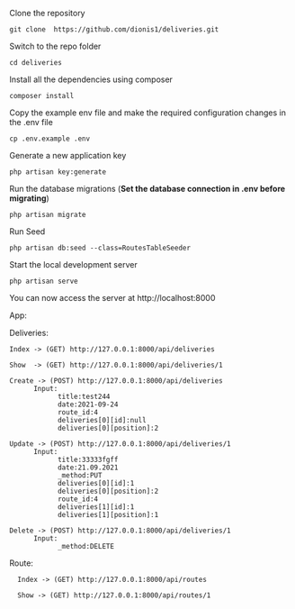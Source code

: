 Clone the repository

    git clone  https://github.com/dionis1/deliveries.git

Switch to the repo folder

    cd deliveries

Install all the dependencies using composer

    composer install

Copy the example env file and make the required configuration changes in the .env file

    cp .env.example .env

Generate a new application key

    php artisan key:generate

Run the database migrations (**Set the database connection in .env before migrating**)

    php artisan migrate

Run Seed
    
    php artisan db:seed --class=RoutesTableSeeder

Start the local development server

    php artisan serve

You can now access the server at http://localhost:8000


App:


 Deliveries:
 
    Index -> (GET) http://127.0.0.1:8000/api/deliveries
    
    Show  -> (GET) http://127.0.0.1:8000/api/deliveries/1
    
    Create -> (POST) http://127.0.0.1:8000/api/deliveries
          Input:
                title:test244
                date:2021-09-24
                route_id:4
                deliveries[0][id]:null
                deliveries[0][position]:2
                
    Update -> (POST) http://127.0.0.1:8000/api/deliveries/1
          Input:
                title:33333fgff
                date:21.09.2021
                _method:PUT
                deliveries[0][id]:1
                deliveries[0][position]:2
                route_id:4
                deliveries[1][id]:1
                deliveries[1][position]:1
                
    Delete -> (POST) http://127.0.0.1:8000/api/deliveries/1
          Input: 
                _method:DELETE
                
                
 Route: 
 
      Index -> (GET) http://127.0.0.1:8000/api/routes
      
      Show -> (GET) http://127.0.0.1:8000/api/routes/1
   
